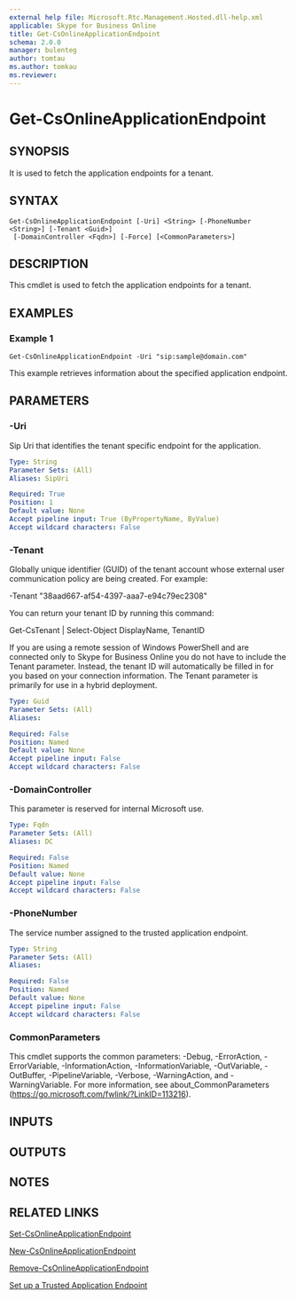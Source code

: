 ```yaml
---
external help file: Microsoft.Rtc.Management.Hosted.dll-help.xml
applicable: Skype for Business Online
title: Get-CsOnlineApplicationEndpoint
schema: 2.0.0
manager: bulenteg
author: tomtau
ms.author: tomkau
ms.reviewer:
---
```


# Get-CsOnlineApplicationEndpoint

## SYNOPSIS
It is used to fetch the application endpoints for a tenant.

## SYNTAX

```
Get-CsOnlineApplicationEndpoint [-Uri] <String> [-PhoneNumber <String>] [-Tenant <Guid>]
 [-DomainController <Fqdn>] [-Force] [<CommonParameters>]
```

## DESCRIPTION
This cmdlet is used to fetch the application endpoints for a tenant.

## EXAMPLES

### Example 1
```
Get-CsOnlineApplicationEndpoint -Uri "sip:sample@domain.com"
```

This example retrieves information about the specified application endpoint.

## PARAMETERS

### -Uri
Sip Uri that identifies the tenant specific endpoint for the application.

```yaml
Type: String
Parameter Sets: (All)
Aliases: SipUri

Required: True
Position: 1
Default value: None
Accept pipeline input: True (ByPropertyName, ByValue)
Accept wildcard characters: False
```

### -Tenant
Globally unique identifier (GUID) of the tenant account whose external user communication policy are being created. For example:

-Tenant "38aad667-af54-4397-aaa7-e94c79ec2308"

You can return your tenant ID by running this command:

Get-CsTenant | Select-Object DisplayName, TenantID

If you are using a remote session of Windows PowerShell and are connected only to Skype for Business Online you do not have to include the Tenant parameter. Instead, the tenant ID will automatically be filled in for you based on your connection information. The Tenant parameter is primarily for use in a hybrid deployment.

```yaml
Type: Guid
Parameter Sets: (All)
Aliases:

Required: False
Position: Named
Default value: None
Accept pipeline input: False
Accept wildcard characters: False
```

### -DomainController
This parameter is reserved for internal Microsoft use.

```yaml
Type: Fqdn
Parameter Sets: (All)
Aliases: DC

Required: False
Position: Named
Default value: None
Accept pipeline input: False
Accept wildcard characters: False
```

### -PhoneNumber
The service number assigned to the trusted application endpoint.

```yaml
Type: String
Parameter Sets: (All)
Aliases:

Required: False
Position: Named
Default value: None
Accept pipeline input: False
Accept wildcard characters: False
```

### CommonParameters
This cmdlet supports the common parameters: -Debug, -ErrorAction, -ErrorVariable, -InformationAction, -InformationVariable, -OutVariable, -OutBuffer, -PipelineVariable, -Verbose, -WarningAction, and -WarningVariable.
For more information, see about_CommonParameters (https://go.microsoft.com/fwlink/?LinkID=113216).

## INPUTS

## OUTPUTS

## NOTES

## RELATED LINKS

[Set-CsOnlineApplicationEndpoint](https://docs.microsoft.com/powershell/module/skype/set-csonlineapplicationendpoint)

[New-CsOnlineApplicationEndpoint](https://docs.microsoft.com/powershell/module/skype/new-csonlineapplicationendpoint)

[Remove-CsOnlineApplicationEndpoint](https://docs.microsoft.com/powershell/module/skype/remove-csonlineapplicationendpoint)

[Set up a Trusted Application Endpoint](https://docs.microsoft.com/skype-sdk/trusted-application-api/docs/trustedapplicationendpoint)
